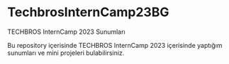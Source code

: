 # TechbrosInternCamp23BG
 TECHBROS InternCamp 2023 Sunumları



Bu repository içerisinde TECHBROS InternCamp 2023 içerisinde yaptığım sunumları ve mini projeleri bulabilirsiniz.


